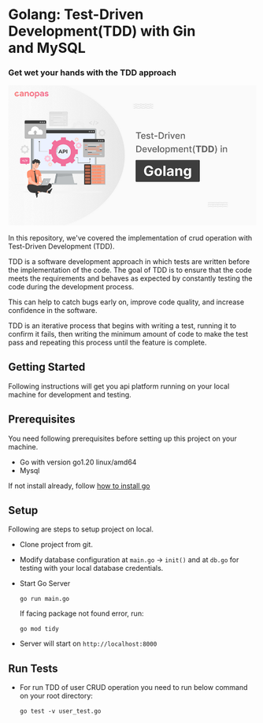 # Golang: Test-Driven Development(TDD) with Gin and MySQL

### Get wet your hands with the TDD approach

<img src="https://github.com/cp-dharti-r/tdd-in-golang-with-gin-and-mysql/blob/main/img/cover-img.png">
<br />

In this repository, we've covered the implementation of crud operation with Test-Driven Development (TDD). 

TDD is a software development approach in which tests are written before the implementation of the code. The goal of TDD is to ensure that the code meets the requirements and behaves as expected by constantly testing the code during the development process. 

This can help to catch bugs early on, improve code quality, and increase confidence in the software. 

TDD is an iterative process that begins with writing a test, running it to confirm it fails, then writing the minimum amount of code to make the test pass and repeating this process until the feature is complete.

## Getting Started

Following instructions will get you api platform running on your local machine for development and testing.

## Prerequisites

You need following prerequisites before setting up this project on your machine.

- Go with version go1.20 linux/amd64
- Mysql

If not install already, follow [how to install go](https://go.dev/doc/install)

## Setup

Following are steps to setup project on local.

- Clone project from git.

- Modify database configuration at `main.go` -> `init()` and at `db.go` for testing with your local database credentials.

- Start Go Server

  ```
  go run main.go
  ```

  If facing package not found error, run:

  ```
  go mod tidy
  ```

- Server will start on `http://localhost:8000`

## Run Tests

- For run TDD of user CRUD operation you need to run below command on your root directory:

  ```
  go test -v user_test.go
  ```
